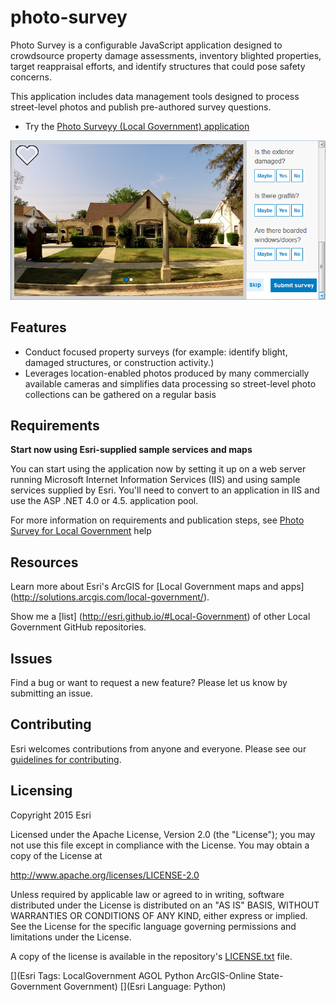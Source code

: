 # photo-survey

Photo Survey is a configurable JavaScript application designed to crowdsource property damage assessments, inventory blighted properties, target reappraisal efforts, and identify structures that could pose safety concerns.

This application includes data management tools designed to process street-level photos and publish pre-authored survey questions.

* Try the [Photo Surveyy (Local Government) application](http://links.esri.com/localgovernment/tryit/PhotoSurvey/)

[![Image of the Photo Survey application](photo-survey.png "Photo Survey application")](http://links.esri.com/localgovernment/tryit/PhotoSurvey/)

## Features

* Conduct focused property surveys (for example: identify blight, damaged structures, or construction activity.)
* Leverages location-enabled photos produced by many commercially available cameras and simplifies data processing so street-level photo collections can be gathered on a regular basis


## Requirements

**Start now using Esri-supplied sample services and maps**

You can start using the application now by setting it up on a web server running Microsoft Internet Information Services (IIS) and using sample services supplied by Esri.
You'll need to convert to an application in IIS and use the ASP .NET 4.0 or 4.5. application pool.

For more information on requirements and publication steps, see [Photo Survey for Local Government](http://links.esri.com/localgovernment/help/PhotoSurvey/) help

## Resources

Learn more about Esri's ArcGIS for [Local Government maps and apps] (http://solutions.arcgis.com/local-government/).

Show me a [list] (http://esri.github.io/#Local-Government) of other Local Government GitHub repositories.


## Issues

Find a bug or want to request a new feature?  Please let us know by submitting an issue.


## Contributing

Esri welcomes contributions from anyone and everyone.
Please see our [guidelines for contributing](https://github.com/esri/contributing).

## Licensing

Copyright 2015 Esri

Licensed under the Apache License, Version 2.0 (the "License");
you may not use this file except in compliance with the License.
You may obtain a copy of the License at

   http://www.apache.org/licenses/LICENSE-2.0

Unless required by applicable law or agreed to in writing, software
distributed under the License is distributed on an "AS IS" BASIS,
WITHOUT WARRANTIES OR CONDITIONS OF ANY KIND, either express or implied.
See the License for the specific language governing permissions and
limitations under the License.

A copy of the license is available in the repository's
[LICENSE.txt](https://github.com/Esri/photo-survey/blob/master/License.txt) file.

[](Esri Tags: LocalGovernment AGOL Python ArcGIS-Online State-Government Government)
[](Esri Language: Python)
